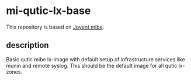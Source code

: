 # mi-qutic-lx-base

This repository is based on [Joyent mibe](https://github.com/joyent/mibe).

## description

Basic qutic mibe lx-image with default setup of infrastructure services like
munin and remote syslog. This should be the default image for all qutic lx-zones.
